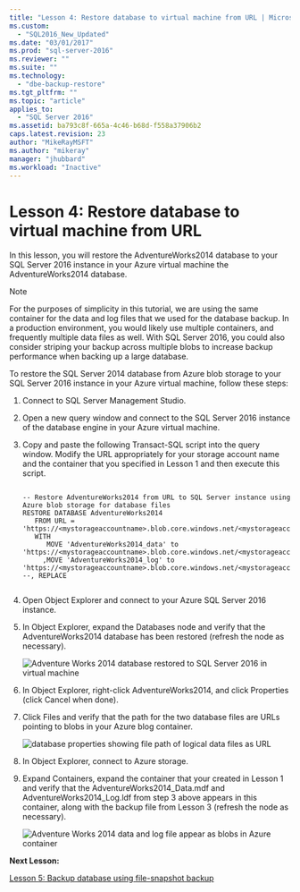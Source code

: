 ```yaml
---
title: "Lesson 4: Restore database to virtual machine from URL | Microsoft Docs"
ms.custom: 
  - "SQL2016_New_Updated"
ms.date: "03/01/2017"
ms.prod: "sql-server-2016"
ms.reviewer: ""
ms.suite: ""
ms.technology: 
  - "dbe-backup-restore"
ms.tgt_pltfrm: ""
ms.topic: "article"
applies_to: 
  - "SQL Server 2016"
ms.assetid: ba793c8f-665a-4c46-b68d-f558a37906b2
caps.latest.revision: 23
author: "MikeRayMSFT"
ms.author: "mikeray"
manager: "jhubbard"
ms.workload: "Inactive"
---
```

# Lesson 4: Restore database to virtual machine from URL
In this lesson, you will restore the AdventureWorks2014 database to your SQL Server 2016 instance in your Azure virtual machine the AdventureWorks2014 database.  
  
> [!NOTE]  
> For the purposes of simplicity in this tutorial, we are using the same container for the data and log files that we used for the database backup. In a production environment, you would likely use multiple containers, and frequently multiple data files as well. With SQL Server 2016, you could also consider striping your backup across multiple blobs to increase backup performance when backing up a large database.  
  
To restore the SQL Server 2014 database from Azure blob storage to your SQL Server 2016 instance in your Azure virtual machine, follow these steps:  
  
1.  Connect to SQL Server Management Studio.  
  
2.  Open a new query window and connect to the SQL Server 2016 instance of the database engine in your Azure virtual machine.  
  
3.  Copy and paste the following Transact-SQL script into the query window. Modify the URL appropriately for your storage account name and the container that you specified in Lesson 1 and then execute this script.  
  
    ```  
  
    -- Restore AdventureWorks2014 from URL to SQL Server instance using Azure blob storage for database files  
    RESTORE DATABASE AdventureWorks2014   
       FROM URL = 'https://<mystorageaccountname>.blob.core.windows.net/<mystorageaccountcontainername>/AdventureWorks2014_onprem.bak'   
       WITH  
          MOVE 'AdventureWorks2014_data' to 'https://<mystorageaccountname>.blob.core.windows.net/<mystorageaccountcontainername>/AdventureWorks2014_Data.mdf'  
         ,MOVE 'AdventureWorks2014_log' to 'https://<mystorageaccountname>.blob.core.windows.net/<mystorageaccountcontainername>/AdventureWorks2014_Log.ldf'  
    --, REPLACE  
  
    ```  
  
4.  Open Object Explorer and connect to your Azure SQL Server 2016 instance.  
  
5.  In Object Explorer, expand the Databases node and verify that the AdventureWorks2014 database has been restored (refresh the node as necessary).  
  
    ![Adventure Works 2014 database restored to SQL Server 2016 in virtual machine](../relational-databases/media/311f69a6-8443-4df5-8f30-3103c2472300.JPG "Adventure Works 2014 database restored to SQL Server 2016 in virtual machine")  
  
6.  In Object Explorer, right-click AdventureWorks2014, and click Properties (click Cancel when done).  
  
7.  Click Files and verify that the path for the two database files are URLs pointing to blobs in your Azure blog container.  
  
    ![database properties showing file path of logical data files as URL](../relational-databases/media/cfeee576-6319-460e-9fa2-f0922e02ee23.JPG "database properties showing file path of logical data files as URL")  
  
8.  In Object Explorer, connect to Azure storage.  
  
9. Expand Containers,  expand the container that your created in Lesson 1 and verify that the AdventureWorks2014_Data.mdf and AdventureWorks2014_Log.ldf  from step 3 above appears in this container, along with the backup file from Lesson 3 (refresh the node as necessary).  
  
    ![Adventure Works 2014 data and log file appear as blobs in Azure container](../relational-databases/media/156c7d73-44be-4754-9653-04cccb6c3066.JPG "Adventure Works 2014 data and log file appear as blobs in Azure container")  
  
**Next Lesson:**  
  
[Lesson 5: Backup database using file-snapshot backup](../relational-databases/lesson-5-backup-database-using-file-snapshot-backup.md)  
  
  
  

